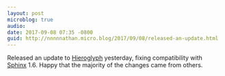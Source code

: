 ```yaml
---
layout: post
microblog: true
audio: 
date: 2017-09-08 07:35 -0800
guid: http://nnnnnathan.micro.blog/2017/09/08/released-an-update.html
---
```

Released an update to [Hieroglyph](http://hieroglyph.io) yesterday, fixing compatibility with [Sphinx](http://sphinx-doc.org) 1.6. Happy that the majority of the changes came from others. 
